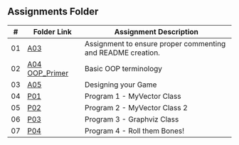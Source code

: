 ##  Assignments Folder

|   #   | Folder Link | Assignment Description |
| :---: | ----------- | ---------------------- |
|   01  |[A03](https://github.com/ErnuelTonge/2143-OOP-Tonge/tree/main/Assignments/A03)| Assignment to ensure proper commenting and README creation.                      |
|   02  |[A04 OOP_Primer](https://github.com/ErnuelTonge/2143-OOP-Tonge/tree/main/Assignments/OOP_Primer)| Basic OOP terminology |
|   03  |[A05](https://github.com/ErnuelTonge/2143-OOP-Tonge/tree/main/Assignments/A05)| Designing your Game |
|   04  |[P01](.        )| Program 1 - MyVector Class |
|   05  |[P02](https://github.com/ErnuelTonge/2143-OOP-Tonge/tree/main/Assignments/P02)| Program 2 - MyVector Class 2 |
|   06  |[P03](https://github.com/ErnuelTonge/2143-OOP-Tonge/tree/main/Assignments/P03)| Program 3 - Graphviz Class |
|   07  |[P04](https://github.com/ErnuelTonge/2143-OOP-Tonge/tree/main/Assignments/P04)| Program 4 - Roll them Bones! |


